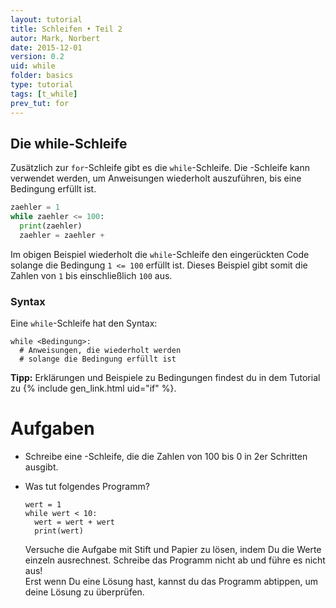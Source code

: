 ```yaml
---
layout: tutorial  
title: Schleifen • Teil 2
autor: Mark, Norbert
date: 2015-12-01
version: 0.2
uid: while
folder: basics
type: tutorial
tags: [t_while]
prev_tut: for
---
```


## Die while-Schleife

Zusätzlich zur `for`-Schleife gibt es die `while`-Schleife. Die -Schleife kann verwendet werden, um Anweisungen wiederholt auszuführen, bis eine Bedingung erfüllt ist.

```python
zaehler = 1
while zaehler <= 100:
  print(zaehler)
  zaehler = zaehler +
```

Im obigen Beispiel wiederholt die `while`-Schleife den eingerückten Code
solange die Bedingung `1 <= 100` erfüllt ist. Dieses Beispiel gibt somit die Zahlen
von `1` bis einschließlich `100` aus.

### Syntax

Eine `while`-Schleife hat den Syntax:

```
while <Bedingung>:
  # Anweisungen, die wiederholt werden
  # solange die Bedingung erfüllt ist
```

**Tipp:** Erklärungen und Beispiele zu Bedingungen findest du in dem Tutorial zu {% include gen_link.html uid="if" %}.

Aufgaben
========

-   Schreibe eine -Schleife, die die Zahlen von 100 bis 0 in 2er
    Schritten ausgibt.

-   Was tut folgendes Programm?

    ```
    wert = 1
    while wert < 10:
      wert = wert + wert
      print(wert)
    ```

    Versuche die Aufgabe mit Stift und Papier zu lösen, indem Du die
    Werte einzeln ausrechnest. Schreibe das Programm nicht ab und führe
    es nicht aus!  
    Erst wenn Du eine Lösung hast, kannst du das Programm
    abtippen, um deine Lösung zu überprüfen.
